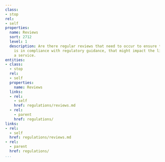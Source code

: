 ```yaml
---
class:
- stop
rel:
- self
properties:
  name: Reviews
  sort: 2712
  level: 1
  description: Are there regular reviews that need to occur to ensure that a service
    is in compliance with regulatory guidance, that might impact the lifecycle of
    a service.
entities:
- class:
  - stop
  rel:
  - self
  properties:
    name: Reviews
  links:
  - rel:
    - self
    href: regulations/reviews.md
  - rel:
    - parent
    href: regulations/
links:
- rel:
  - self
  href: regulations/reviews.md
- rel:
  - parent
  href: regulations/
...
```

